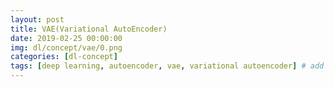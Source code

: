 ```yaml
---
layout: post
title: VAE(Variational AutoEncoder)
date: 2019-02-25 00:00:00
img: dl/concept/vae/0.png
categories: [dl-concept] 
tags: [deep learning, autoencoder, vae, variational autoencoder] # add tag
---
```


<br>